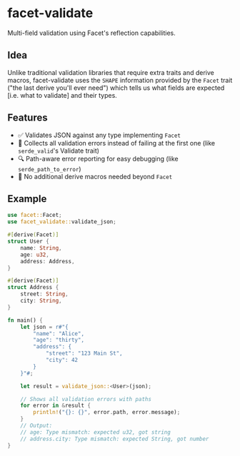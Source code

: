 # facet-validate

Multi-field validation using Facet's reflection capabilities.

## Idea

Unlike traditional validation libraries that require extra traits and derive macros, facet-validate uses the `SHAPE` information provided by the `Facet` trait
("the last derive you'll ever need") which tells us what fields are expected [i.e. what to validate]
and their types.

## Features

- :white_check_mark: Validates JSON against any type implementing `Facet`
- :scroll: Collects all validation errors instead of failing at the first one (like `serde_valid`'s
  Validate trait)
- :mag: Path-aware error reporting for easy debugging (like `serde_path_to_error`)
- :tada: No additional derive macros needed beyond `Facet`

## Example

```rust
use facet::Facet;
use facet_validate::validate_json;

#[derive(Facet)]
struct User {
    name: String,
    age: u32,
    address: Address,
}

#[derive(Facet)]
struct Address {
    street: String,
    city: String,
}

fn main() {
    let json = r#"{
        "name": "Alice",
        "age": "thirty",
        "address": {
            "street": "123 Main St",
            "city": 42
        }
    }"#;

    let result = validate_json::<User>(json);

    // Shows all validation errors with paths
    for error in &result {
        println!("{}: {}", error.path, error.message);
    }
    // Output:
    // age: Type mismatch: expected u32, got string
    // address.city: Type mismatch: expected String, got number
}
```

